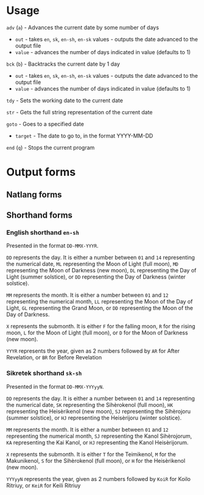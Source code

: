 # Usage

`adv` (`a`) - Advances the current date by some number of days
* `out` - takes `en`, `sk`, `en-sh`, `en-sk` values - outputs the date advanced to the output file 
* `value` - advances the number of days indicated in value (defaults to 1)

`bck` (`b`) - Backtracks the current date by 1 day
* `out` - takes `en`, `sk`, `en-sh`, `en-sk` values - outputs the date advanced to the output file 
* `value` - advances the number of days indicated in value (defaults to 1)

`tdy` - Sets the working date to the current date

`str` - Gets the full string representation of the current date

`goto` - Goes to a specified date
* `target` - The date to go to, in the format YYYY-MM-DD

`end` (`q`) - Stops the current program

# Output forms
## Natlang forms

## Shorthand forms
### English shorthand `en-sh`
Presented in the format `DD-MMX-YYYR`. 

`DD` represents the day. It is either a number between `01` and `14` representing the numerical date, `ML` representing the Moon of Light (full moon), `MD` representing the Moon of Darkness (new moon), `DL` representing the Day of Light (summer solstice), or `DD` representing the Day of Darkness (winter solstice). 

`MM` represents the month. It is either a number between `01` and `12` representing the numerical month, `LL` representing the Moon of the Day of Light, `GL` representing the Grand Moon, or `DD` representing the Moon of the Day of Darkness.

`X` represents the submonth. It is either `F` for the falling moon, `R` for the rising moon, `L` for the Moon of Light (full moon), or `D` for the Moon of Darkness (new moon).

`YYYR` represents the year, given as 2 numbers followed by `AR` for After Revelation, or `BR` for Before Revelation

### Sikretek shorthand `sk-sh`
Presented in the format `DD-MMX-YYYyyN`. 

`DD` represents the day. It is either a number between `01` and `14` representing the numerical date, `SK` representing the Sihèrokenol (full moon), `HK` representing the Heisèrikenol (new moon), `SJ` representing the Sihèrojoru (summer solstice), or `HJ` representing the Heisèrijoru (winter solstice). 

`MM` represents the month. It is either a number between `01` and `12` representing the numerical month, `SJ` representing the Kanol Sihèrojorum, `KA` representing the Kai Kanol, or `HJ` representing the Kanol Heisèrijorum.

`X` represents the submonth. It is either `T` for the Teimikenol, `M` for the Makunikenol, `S` for the Sihèrokenol (full moon), or `H` for the Heisèrikenol (new moon).

`YYYyyN` represents the year, given as 2 numbers followed by `KoiR` for Koilo Ritriuy, or `KeiR` for Keili Ritriuy